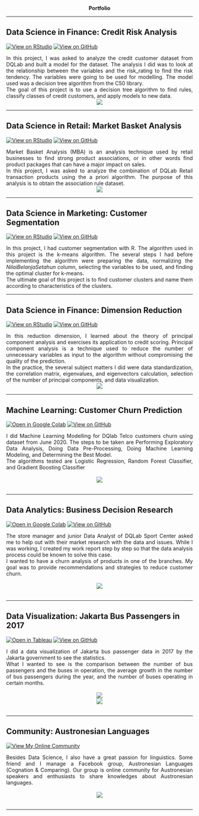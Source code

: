 <div style="text-align: center"><b>Portfolio</b></div>

---

## Data Science in Finance: Credit Risk Analysis

[![View on RStudio](https://img.shields.io/badge/RStudio-Open_RStudio-blue?logo=RStudio)](https://rpubs.com/jcarvallo/credit-risk-analysis)
[![View on GitHub](https://img.shields.io/badge/GitHub-View_on_GitHub-blue?logo=GitHub)](https://github.com/Jacquedelest/Latihan-dengan-R/tree/Credit-Risk-Analysis)

<div style="text-align: justify">In this project, I was asked to analyze the credit customer dataset from DQLab and built a model for the dataset. The analysis I did was to look at the relationship between the variables and the risk_rating to find the risk tendency. The variables were going to be used for modelling. The model used was a decision tree algorithm from the C50 library.</div>

<div style="text-align: justify">The goal of this project is to use a decision tree algorithm to find rules, classify classes of credit customers, and apply models to new data.</div>

<center><img src="images/Credit%20Risk%20Decision%20Tree.png"/></center>

---

## Data Science in Retail: Market Basket Analysis

[![View on RStudio](https://img.shields.io/badge/RStudio-Open_RStudio-blue?logo=RStudio)](https://rpubs.com/jcarvallo/market-basket-analysis)
[![View on GitHub](https://img.shields.io/badge/GitHub-View_on_GitHub-blue?logo=GitHub)](https://github.com/Jacquedelest/Latihan-dengan-R/tree/Market-Basket-Analysis)

<div style="text-align: justify">Market Basket Analysis (MBA) is an analysis technique used by retail businesses to find strong product associations, or in other words find product packages that can have a major impact on sales.</div>

<div style="text-align: justify">In this project, I was asked to analyze the combination of DQLab Retail transaction products using the a priori algorithm. The purpose of this analysis is to obtain the association rule dataset.</div>

<center><img src="images/MarketBasketAnalysis.png"/></center>

---
## Data Science in Marketing: Customer Segmentation

[![View on RStudio](https://img.shields.io/badge/RStudio-Open_RStudio-blue?logo=RStudio)](https://rpubs.com/jcarvallo/customer-segmentation)
[![View on GitHub](https://img.shields.io/badge/GitHub-View_on_GitHub-blue?logo=GitHub)](https://github.com/Jacquedelest/Latihan-dengan-R/tree/Customer-Segmentation)

<div style="text-align: justify">In this project, I had customer segmentation with R. The algorithm used in this project is the k-means algorithm. The several steps I had before implementing the algorithm were preparing the data, normalizing the <i>NilaiBelanjaSetahun</i> column, selecting the variables to be used, and finding the optimal cluster for k-means.</div>

<div style="text-align: justify">The ultimate goal of this project is to find customer clusters and name them according to characteristics of the clusters.</div>

---

## Data Science in Finance: Dimension Reduction

[![View on RStudio](https://img.shields.io/badge/RStudio-Open_RStudio-blue?logo=RStudio)](https://rpubs.com/jcarvallo/dimension-reduction)
[![View on GitHub](https://img.shields.io/badge/GitHub-View_on_GitHub-blue?logo=GitHub)](https://github.com/Jacquedelest/Latihan-dengan-R/tree/Dimension-Reduction)

<div style="text-align: justify">In this reduction dimension, I learned about the theory of principal component analysis and exercises its application to credit scoring. Principal component analysis is a technique used to reduce the number of unnecessary variables as input to the algorithm without compromising the quality of the prediction.</div>

<div style="text-align: justify">In the practice, the several subject matters I did were data standardization, the correlation matrix, eigenvalues, and eigenvectors calculation, selection of the number of principal components, and data visualization.</div>

<center><img src="images/DimensionReduction.png"/></center>

---
## Machine Learning: Customer Churn Prediction

[![Open in Google Colab](https://img.shields.io/badge/GoogleColab-Open_in_Google_Colab-blue?logo=GoogleColab)](https://colab.research.google.com/drive/1wKfQ47Y64Sn8G4-7Uhd8iib1e6snR3P3#scrollTo=iJr0nrEkItwC)
[![View on GitHub](https://img.shields.io/badge/GitHub-View_on_GitHub-blue?logo=GitHub)](https://github.com/Jacquedelest/jacquedelest.github.io/blob/master/projects/ML_for_Customer_Churn_Prediction.ipynb)

<div style="text-align: justify">I did Machine Learning Modelling for DQlab Telco customers churn using dataset from June 2020. The steps to be taken are Performing Exploratory Data Analysis, Doing Data Pre-Processing, Doing Machine Learning Modeling, and Determining the Best Model.</div>

<div style="text-align: justify">The algorithms tested are Logistic Regression, Random Forest Classifier, and Gradient Boosting Classifier</div>

<br>
<center><img src="images/ChurnPredictionML.png"></center>
<br>

---

## Data Analytics: Business Decision Research

[![Open in Google Colab](https://img.shields.io/badge/GoogleColab-Open_in_GoogleColab-blue?logo=GoogleColab)](https://colab.research.google.com/drive/1fyjZEY_tN4MgpC-SOm5F1gEjSokHeB02#scrollTo=xR1ee1U7FV24)
[![View on GitHub](https://img.shields.io/badge/GitHub-View_on_GitHub-blue?logo=GitHub)](https://github.com/Jacquedelest/jacquedelest.github.io/blob/master/projects/Business_Decision_Research.ipynb)

<div style="text-align: justify">The store manager and junior Data Analyst of DQLab Sport Center asked me to help out with their market research with the data and issues. While I was working, I created my work report step by step so that the data analysis process could be known to solve this case.</div>

<div style="text-align: justify">I wanted to have a churn analysis of products in one of the branches. My goal was to provide recommendations and strategies to reduce customer churn.</div>
<br>
<center><img src="images/BusinessDecisionResearch.png"/></center>
<br>

---

## Data Visualization: Jakarta Bus Passengers in 2017

[![Open in Tableau](https://img.shields.io/badge/Tableau-Open_in_Tableau-blue?logo=Tableau)](https://public.tableau.com/shared/6KR2RD6YW?:display_count=n&:origin=viz_share_link)
[![View on GitHub](https://img.shields.io/badge/GitHub-View_on_GitHub-blue?logo=GitHub)](https://github.com/Jacquedelest/jacquedelest.github.io/blob/master/projects/Penumpang%20Bus%20Jakarta%202017.twb)

<div style="text-align: justify">I did a data visualization of Jakarta bus passenger data in 2017 by the Jakarta government to see the statistics.</div>

<div style="text-align: justify">What I wanted to see is the comparison between the number of bus passengers and the buses in operation, the average growth in the number of bus passengers during the year, and the number of buses operating in certain months.</div>
<br>
<center><img src="images/Statistic%201%20-%20Tableau.png"/></center>
<center><img src="images/Statistic%202%20-%20Tableau.png"/></center>
<br>


---

## Community: Austronesian Languages

[![View My Online Community](https://img.shields.io/badge/Facebook-View_My_Online_Community-blue?logo=Facebook)](https://web.facebook.com/groups/austronesian.languages)

<div style="text-align: justify">Besides Data Science, I also have a great passion for linguistics. Some friend and I manage a Facebook group, Austronesian Languages (Cognation & Comparing). Our group is online community for Austronesian speakers and enthusiasts to share knowledges about Austronesian languages.</div>

<br>
<center><img src="images/Austronesian.png"/></center>
<br>

---
